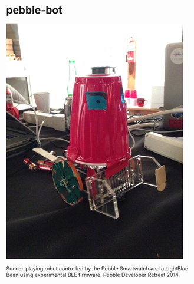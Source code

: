 pebble-bot
==========

<img src="https://github.com/cheniel/pebble-bot/raw/master/robot.jpg">

Soccer-playing robot controlled by the Pebble Smartwatch and a LightBlue Bean using experimental BLE firmware. Pebble Developer Retreat 2014.
